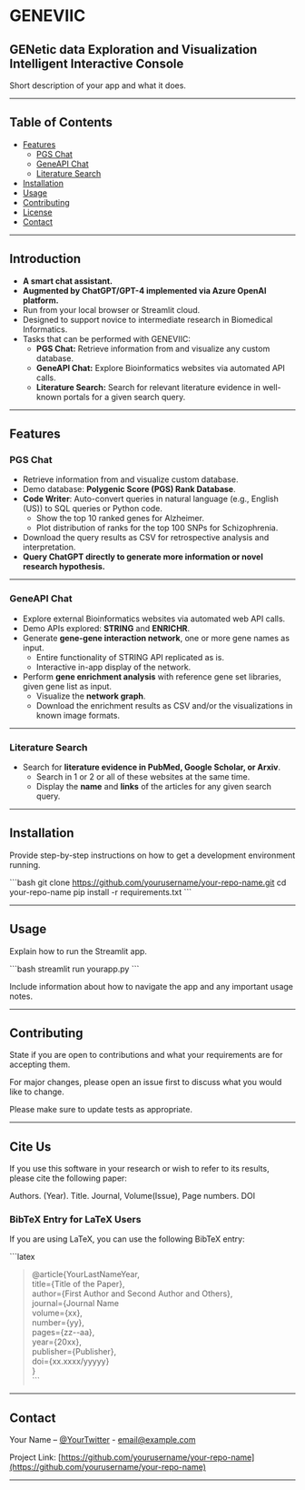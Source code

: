 
# GENEVIIC

## GENetic data Exploration and Visualization Intelligent Interactive Console

Short description of your app and what it does.

---

## Table of Contents

- [Features](#features)
	- [PGS Chat](#pgs-chat)
	- [GeneAPI Chat](#geneapi-chat)
	- [Literature Search](#literature-search)
- [Installation](#installation)
- [Usage](#usage)
- [Contributing](#contributing)
- [License](#license)
- [Contact](#contact)

---

## Introduction

- **A smart chat assistant.**
- **Augmented by ChatGPT/GPT-4 implemented via Azure OpenAI platform.**
- Run from your local browser or Streamlit cloud.
- Designed to support novice to intermediate research in Biomedical Informatics.
- Tasks that can be performed with GENEVIIC:
    - **PGS Chat:** Retrieve information from and visualize any custom database.
    - **GeneAPI Chat:** Explore Bioinformatics websites via automated API calls.
    - **Literature Search:** Search for relevant literature evidence in well-known portals for a given search query.

---

## Features
### PGS Chat

- Retrieve information from and visualize custom database.
- Demo database: **Polygenic Score (PGS) Rank Database**.
- **Code Writer**: Auto-convert queries in natural language (e.g., English (US)) to SQL queries or Python code.
  - Show the top 10 ranked genes for Alzheimer.
  - Plot distribution of ranks for the top 100 SNPs for Schizophrenia.
- Download the query results as CSV for retrospective analysis and interpretation.
- **Query ChatGPT directly to generate more information or novel research hypothesis.**
---

### GeneAPI Chat

- Explore external Bioinformatics websites via automated web API calls.
- Demo APIs explored: **STRING** and **ENRICHR**.
- Generate **gene-gene interaction network**, one or more gene names as input.
  - Entire functionality of STRING API replicated as is.
  - Interactive in-app display of the network.
- Perform **gene enrichment analysis** with reference gene set libraries, given gene list as input.
  - Visualize the **network graph**.
  - Download the enrichment results as CSV and/or the visualizations in known image formats.
---

### Literature Search

- Search for **literature evidence in PubMed, Google Scholar, or Arxiv**.
  - Search in 1 or 2 or all of these websites at the same time.
  - Display the **name** and **links** of the articles for any given search query.
---

## Installation

Provide step-by-step instructions on how to get a development environment running.

\```bash
git clone https://github.com/yourusername/your-repo-name.git
cd your-repo-name
pip install -r requirements.txt
\```

---

## Usage

Explain how to run the Streamlit app.

\```bash
streamlit run yourapp.py
\```

Include information about how to navigate the app and any important usage notes.

---

## Contributing

State if you are open to contributions and what your requirements are for accepting them.

For major changes, please open an issue first to discuss what you would like to change.

Please make sure to update tests as appropriate.

---

## Cite Us

If you use this software in your research or wish to refer to its results, please cite the following paper:

Authors. (Year). Title. Journal, Volume(Issue), Page numbers. DOI

### BibTeX Entry for LaTeX Users

If you are using LaTeX, you can use the following BibTeX entry:

\```latex
>	@article{YourLastNameYear,\
>	  title={Title of the Paper},\
>	  author={First Author and Second Author and Others},\
>	  journal={Journal Name\
>	  volume={xx},\
>	  number={yy},\
>	  pages={zz--aa},\
>	  year={20xx},\
>	  publisher={Publisher},\
>	  doi={xx.xxxx/yyyyy}\
>	}\
> \```



---

## Contact

Your Name – [@YourTwitter](https://twitter.com/your_username) - email@example.com

Project Link: [https://github.com/yourusername/your-repo-name](https://github.com/yourusername/your-repo-name)

---
